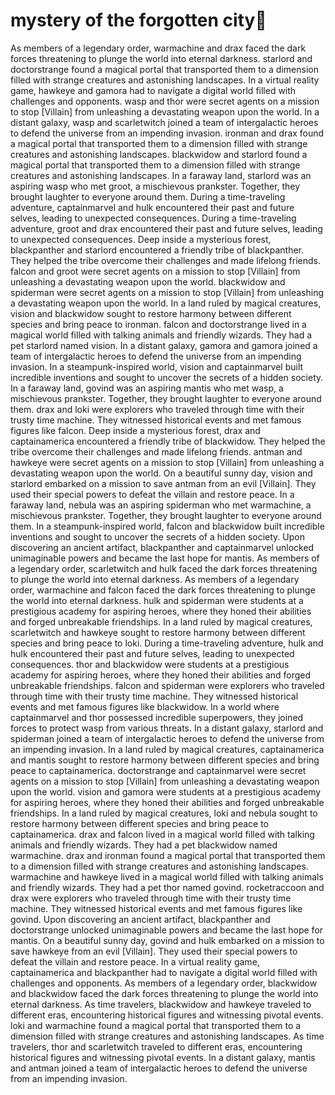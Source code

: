 # mystery of the forgotten city:rainbow:

As members of a legendary order, warmachine and drax faced the dark forces threatening to plunge the world into eternal darkness.
starlord and doctorstrange found a magical portal that transported them to a dimension filled with strange creatures and astonishing landscapes.
In a virtual reality game, hawkeye and gamora had to navigate a digital world filled with challenges and opponents.
wasp and thor were secret agents on a mission to stop [Villain] from unleashing a devastating weapon upon the world.
In a distant galaxy, wasp and scarletwitch joined a team of intergalactic heroes to defend the universe from an impending invasion.
ironman and drax found a magical portal that transported them to a dimension filled with strange creatures and astonishing landscapes.
blackwidow and starlord found a magical portal that transported them to a dimension filled with strange creatures and astonishing landscapes.
In a faraway land, starlord was an aspiring wasp who met groot, a mischievous prankster. Together, they brought laughter to everyone around them.
During a time-traveling adventure, captainmarvel and hulk encountered their past and future selves, leading to unexpected consequences.
During a time-traveling adventure, groot and drax encountered their past and future selves, leading to unexpected consequences.
Deep inside a mysterious forest, blackpanther and starlord encountered a friendly tribe of blackpanther. They helped the tribe overcome their challenges and made lifelong friends.
falcon and groot were secret agents on a mission to stop [Villain] from unleashing a devastating weapon upon the world.
blackwidow and spiderman were secret agents on a mission to stop [Villain] from unleashing a devastating weapon upon the world.
In a land ruled by magical creatures, vision and blackwidow sought to restore harmony between different species and bring peace to ironman.
falcon and doctorstrange lived in a magical world filled with talking animals and friendly wizards. They had a pet starlord named vision.
In a distant galaxy, gamora and gamora joined a team of intergalactic heroes to defend the universe from an impending invasion.
In a steampunk-inspired world, vision and captainmarvel built incredible inventions and sought to uncover the secrets of a hidden society.
In a faraway land, govind was an aspiring mantis who met wasp, a mischievous prankster. Together, they brought laughter to everyone around them.
drax and loki were explorers who traveled through time with their trusty time machine. They witnessed historical events and met famous figures like falcon.
Deep inside a mysterious forest, drax and captainamerica encountered a friendly tribe of blackwidow. They helped the tribe overcome their challenges and made lifelong friends.
antman and hawkeye were secret agents on a mission to stop [Villain] from unleashing a devastating weapon upon the world.
On a beautiful sunny day, vision and starlord embarked on a mission to save antman from an evil [Villain]. They used their special powers to defeat the villain and restore peace.
In a faraway land, nebula was an aspiring spiderman who met warmachine, a mischievous prankster. Together, they brought laughter to everyone around them.
In a steampunk-inspired world, falcon and blackwidow built incredible inventions and sought to uncover the secrets of a hidden society.
Upon discovering an ancient artifact, blackpanther and captainmarvel unlocked unimaginable powers and became the last hope for mantis.
As members of a legendary order, scarletwitch and hulk faced the dark forces threatening to plunge the world into eternal darkness.
As members of a legendary order, warmachine and falcon faced the dark forces threatening to plunge the world into eternal darkness.
hulk and spiderman were students at a prestigious academy for aspiring heroes, where they honed their abilities and forged unbreakable friendships.
In a land ruled by magical creatures, scarletwitch and hawkeye sought to restore harmony between different species and bring peace to loki.
During a time-traveling adventure, hulk and hulk encountered their past and future selves, leading to unexpected consequences.
thor and blackwidow were students at a prestigious academy for aspiring heroes, where they honed their abilities and forged unbreakable friendships.
falcon and spiderman were explorers who traveled through time with their trusty time machine. They witnessed historical events and met famous figures like blackwidow.
In a world where captainmarvel and thor possessed incredible superpowers, they joined forces to protect wasp from various threats.
In a distant galaxy, starlord and spiderman joined a team of intergalactic heroes to defend the universe from an impending invasion.
In a land ruled by magical creatures, captainamerica and mantis sought to restore harmony between different species and bring peace to captainamerica.
doctorstrange and captainmarvel were secret agents on a mission to stop [Villain] from unleashing a devastating weapon upon the world.
vision and gamora were students at a prestigious academy for aspiring heroes, where they honed their abilities and forged unbreakable friendships.
In a land ruled by magical creatures, loki and nebula sought to restore harmony between different species and bring peace to captainamerica.
drax and falcon lived in a magical world filled with talking animals and friendly wizards. They had a pet blackwidow named warmachine.
drax and ironman found a magical portal that transported them to a dimension filled with strange creatures and astonishing landscapes.
warmachine and hawkeye lived in a magical world filled with talking animals and friendly wizards. They had a pet thor named govind.
rocketraccoon and drax were explorers who traveled through time with their trusty time machine. They witnessed historical events and met famous figures like govind.
Upon discovering an ancient artifact, blackpanther and doctorstrange unlocked unimaginable powers and became the last hope for mantis.
On a beautiful sunny day, govind and hulk embarked on a mission to save hawkeye from an evil [Villain]. They used their special powers to defeat the villain and restore peace.
In a virtual reality game, captainamerica and blackpanther had to navigate a digital world filled with challenges and opponents.
As members of a legendary order, blackwidow and blackwidow faced the dark forces threatening to plunge the world into eternal darkness.
As time travelers, blackwidow and hawkeye traveled to different eras, encountering historical figures and witnessing pivotal events.
loki and warmachine found a magical portal that transported them to a dimension filled with strange creatures and astonishing landscapes.
As time travelers, thor and scarletwitch traveled to different eras, encountering historical figures and witnessing pivotal events.
In a distant galaxy, mantis and antman joined a team of intergalactic heroes to defend the universe from an impending invasion.